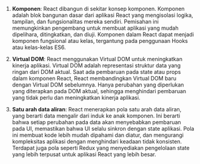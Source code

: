 1. **Komponen**: React dibangun di sekitar konsep komponen. Komponen adalah blok bangunan dasar dari aplikasi React yang mengisolasi logika, tampilan, dan fungsionalitas mereka sendiri. Pemisahan ini memungkinkan pengembang untuk membuat aplikasi yang mudah dipelihara, ditingkatkan, dan diuji. Komponen dalam React dapat menjadi komponen fungsional atau kelas, tergantung pada penggunaan Hooks atau kelas-kelas ES6.

2. **Virtual DOM**: React menggunakan Virtual DOM untuk meningkatkan kinerja aplikasi. Virtual DOM adalah representasi struktur data yang ringan dari DOM aktual. Saat ada pembaruan pada state atau props dalam komponen React, React membandingkan Virtual DOM baru dengan Virtual DOM sebelumnya. Hanya perubahan yang diperlukan yang diterapkan pada DOM aktual, sehingga menghindari pembaruan yang tidak perlu dan meningkatkan kinerja aplikasi.

3. **Satu arah data aliran**: React menerapkan pola satu arah data aliran, yang berarti data mengalir dari induk ke anak komponen. Ini berarti bahwa setiap perubahan pada data akan menyebabkan pembaruan pada UI, memastikan bahwa UI selalu sinkron dengan state aplikasi. Pola ini membuat kode lebih mudah dipahami dan diatur, dan mengurangi kompleksitas aplikasi dengan menghindari keadaan tidak konsisten. Terdapat juga pola seperti Redux yang menyediakan pengelolaan state yang lebih terpusat untuk aplikasi React yang lebih besar.
